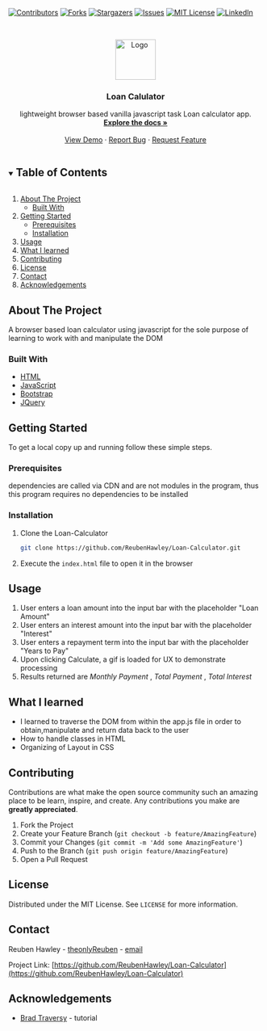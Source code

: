 <!--
*** Thanks for checking out the Best-README-Template. If you have a suggestion
*** that would make this better, please fork the Loan-Calculator and create a pull request
*** or simply open an issue with the tag "enhancement".
*** Thanks again! Now go create something AMAZING! :D
***
***
***
*** To avoid retyping too much info. Do a search and replace for the following:
*** ReubenHawley, Loan-Calculator, twitter_handle, email, project_title, project_description
-->



<!-- PROJECT SHIELDS -->
<!--
*** I'm using markdown "reference style" links for readability.
*** Reference links are enclosed in brackets [ ] instead of parentheses ( ).
*** See the bottom of this document for the declaration of the reference variables
*** for contributors-url, forks-url, etc. This is an optional, concise syntax you may use.
*** https://www.markdownguide.org/basic-syntax/#reference-style-links
-->
[![Contributors][contributors-shield]][contributors-url]
[![Forks][forks-shield]][forks-url]
[![Stargazers][stars-shield]][stars-url]
[![Issues][issues-shield]][issues-url]
[![MIT License][license-shield]][license-url]
[![LinkedIn][linkedin-shield]][linkedin-url]



<!-- PROJECT LOGO -->
<br />
<p align="center">
  <a href="https://github.com/ReubenHawley/Loan-Calculator">
    <img src="images/logo.png" alt="Logo" width="80" height="80">
  </a>

  <h3 align="center">Loan Calulator</h3>

  <p align="center">
    lightweight browser based vanilla javascript task Loan calculator app.
    <br />
    <a href="https://github.com/ReubenHawley/Loan-Calculator"><strong>Explore the docs »</strong></a>
    <br />
    <br />
    <a href="https://github.com/ReubenHawley/Loan-Calculator">View Demo</a>
    ·
    <a href="https://github.com/ReubenHawley/Loan-Calculator/issues">Report Bug</a>
    ·
    <a href="https://github.com/ReubenHawley/Loan-Calculator/issues">Request Feature</a>
  </p>
</p>



<!-- TABLE OF CONTENTS -->
<details open="open">
  <summary><h2 style="display: inline-block">Table of Contents</h2></summary>
  <ol>
    <li>
      <a href="#about-the-project">About The Project</a>
      <ul>
        <li><a href="#built-with">Built With</a></li>
      </ul>
    </li>
    <li>
      <a href="#getting-started">Getting Started</a>
      <ul>
        <li><a href="#prerequisites">Prerequisites</a></li>
        <li><a href="#installation">Installation</a></li>
      </ul>
    </li>
    <li><a href="#usage">Usage</a></li>
    <li><a href="#what-i-learned">What I learned</a></li>
    <li><a href="#contributing">Contributing</a></li>
    <li><a href="#license">License</a></li>
    <li><a href="#contact">Contact</a></li>
    <li><a href="#acknowledgements">Acknowledgements</a></li>
  </ol>
</details>



<!-- ABOUT THE PROJECT -->
## About The Project

A browser based loan calculator using javascript for the sole purpose of learning to work with and manipulate the DOM
### Built With

* [HTML](https://www.w3schools.com/html/)
* [JavaScript](https://en.wikipedia.org/wiki/JavaScript)
* [Bootstrap](https://getbootstrap.com/docs/4.1/getting-started/introduction/)
* [JQuery](https://jquery.com/)



<!-- GETTING STARTED -->
## Getting Started

To get a local copy up and running follow these simple steps.

### Prerequisites
dependencies are called via CDN and are not modules in the program, 
thus this program requires no dependencies to be installed

### Installation

1. Clone the Loan-Calculator
   ```sh
   git clone https://github.com/ReubenHawley/Loan-Calculator.git
   ```
2. Execute the `index.html` file to open it in the browser



<!-- USAGE EXAMPLES -->
## Usage

1. User enters a loan amount into the input bar with the placeholder "Loan Amount"
2. User enters an interest amount into the input bar with the placeholder "Interest"
3. User enters a repayment term into the input bar with the placeholder "Years to Pay"
4. Upon clicking Calculate, a gif is loaded for UX to demonstrate processing
5. Results returned are *Monthly Payment* , *Total Payment* , *Total Interest* 

<!-- ROADMAP -->
## What I learned

- I learned to traverse the DOM from within the app.js file in order to obtain,manipulate and return data back to the user
- How to handle classes in HTML
- Organizing of Layout in CSS

<!-- CONTRIBUTING -->
## Contributing

Contributions are what make the open source community such an amazing place to be learn, inspire, and create. Any contributions you make are **greatly appreciated**.

1. Fork the Project
2. Create your Feature Branch (`git checkout -b feature/AmazingFeature`)
3. Commit your Changes (`git commit -m 'Add some AmazingFeature'`)
4. Push to the Branch (`git push origin feature/AmazingFeature`)
5. Open a Pull Request



<!-- LICENSE -->
## License

Distributed under the MIT License. See `LICENSE` for more information.



<!-- CONTACT -->
## Contact

Reuben Hawley - [theonlyReuben](https://twitter.com/theonlyReuben) - [email](reubenhawley@gmail.com)

Project Link: [https://github.com/ReubenHawley/Loan-Calculator](https://github.com/ReubenHawley/Loan-Calculator)



<!-- ACKNOWLEDGEMENTS -->
## Acknowledgements

* [Brad Traversy](https://github.com/bradtraversy) - tutorial






<!-- MARKDOWN LINKS & IMAGES -->
<!-- https://www.markdownguide.org/basic-syntax/#reference-style-links -->
[contributors-shield]: https://img.shields.io/github/contributors/ReubenHawley/Loan-Calculator.svg?style=for-the-badge
[contributors-url]: https://github.com/ReubenHawley/Loan-Calculator/graphs/contributors
[forks-shield]: https://img.shields.io/github/forks/ReubenHawley/Loan-Calculator.svg?style=for-the-badge
[forks-url]: https://github.com/ReubenHawley/Loan-Calculator/network/members
[stars-shield]: https://img.shields.io/github/stars/ReubenHawley/Loan-Calculator.svg?style=for-the-badge
[stars-url]: https://github.com/ReubenHawley/Loan-Calculator/stargazers
[issues-shield]: https://img.shields.io/github/issues/ReubenHawley/Loan-Calculator.svg?style=for-the-badge
[issues-url]: https://github.com/ReubenHawley/Loan-Calculator/issues
[license-shield]: https://img.shields.io/github/license/ReubenHawley/Loan-Calculator.svg?style=for-the-badge
[license-url]: https://github.com/ReubenHawley/Loan-Calculator/blob/master/LICENSE.txt
[linkedin-shield]: https://img.shields.io/badge/-LinkedIn-black.svg?style=for-the-badge&logo=linkedin&colorB=555
[linkedin-url]: https://www.linkedin.com/in/reuben-hawley-976520109/
